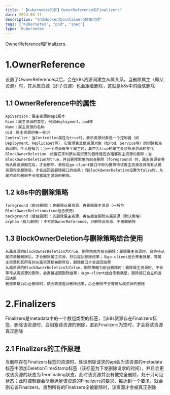 ```yaml
---
title: "【Kubernetes知识】OwnerReference和Finalizers"
date: 2024-03-11
description: "实现docker及containerd镜像代理"
tags: ["Kubernetes", "pod", "spec"]
type: 'Kubernetes'
---
```


OwnerReference和Finalizers.

<!--more-->

# 1.OwnerReference

设置了OwnerReference以后，会在k8s资源间建立从属关系，当删除属主（即父资源）时，其从属资源（即子资源）也会跟着删除，这就是k8s中的级联删除

## 1.1 OwnerReference中的属性

```
ApiVersion：属主资源的api版本
Kind：属主资源的类型，例如deployment，pod等
Name：属主资源的名称
Uid：属主资源的唯一标识
Controller：当Controller属性为true时，表示资源对象是一个控制器（如Deployment、ReplicaSet等），它管理着其他资源对象（如Pod、Service等）的创建和生命周期。个人理解为：当一个资源有多个属主时，其中为true的属主会监视该资源的变化
BlockOwnerDeletion：根据它来判断从属资源的删除是否会阻塞属主资源的删除；当BlockOwnerDeletion为true，并且删除策略为前台删除（foreground）时，属主资源会等待从属资源删完后，才会删除，表现在go-client接口中即为要等待该属主资源及其所有从属资源完全删除后，才会返回该删除接口的结果；当BlockOwnerDeletion设置为false时，从属资源的删除不会阻塞属主资源的删除。

```

## 1.2 k8s中的删除策略

```
foreground（前台删除）：先删除从属资源，再删除属主资源（一般与BlockOwnerDeletion=true结合使用）
background（后台删除）：先删除属主资源，再在后台删除从属资源（默认策略）
orphan（孤儿删除）：不考虑OwnerReference，只删除该资源，不级联删除

```

## 1.3 BlockOwnerDeletion与删除策略结合使用

```
从属资源的BlockOwnerDeletion为true，删除策略为前台删除：删除属主资源时，会等待从属资源被删除后，才会删除属主资源，然后返回删除结果；与go-client结合来看就是，等属主资源和其所有的从属资源都被删除后，删除接口才会返回结果
从属资源的BlockOwnerDeletion为false，删除策略为前台删除时：删除属主资源时，不会等待从属资源的删除，会直接返回删除结果；与go-client结合来看就是，删除接口会立即返回结果
删除策略为后台删除时，都会直接返回删除结果，后台删除不会等待从属资源的删除
```

# 2.Finalizers

Finalizers是metadata中的一个数组类型的标签，当k8s资源存在Finalizers标签，删除该资源时，会阻塞该资源的删除，直到Finalizers为空时，才会将该资源真正删除

## 2.1 Finalizers的工作原理

当删除存在Finalizers标签的资源时，处理删除请求的api会为该资源的metadata标签中添加DeletionTimeStamp标签（该标签为下发删除请求的时间），并且会更改该资源的状态为Terminating状态，此时该资源并没有被完全删除，处于只可见状态；此时控制器会尽量满足该资源的Finalizers的要求，每达到一个要求，就会删去该Finalizers，直到所有的Finalizers全被删除时，该资源才会被真正删除